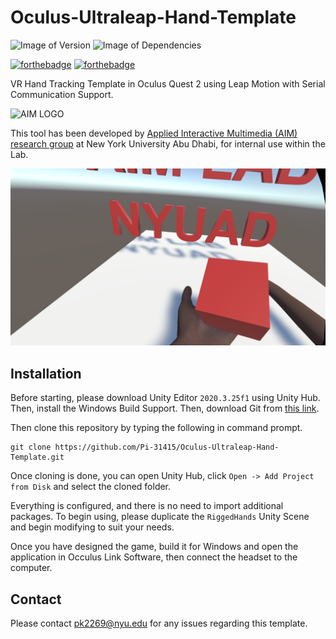 # Oculus-Ultraleap-Hand-Template

![Image of Version](https://img.shields.io/badge/version-v1.0-green)
![Image of Dependencies](https://img.shields.io/badge/dependencies-up%20to%20date-brightgreen)

[![forthebadge](https://forthebadge.com/images/badges/made-with-c-sharp.svg)](https://forthebadge.com)
[![forthebadge](https://forthebadge.com/images/badges/works-on-my-machine.svg)](https://forthebadge.com)

VR Hand Tracking Template in Oculus Quest 2 using Leap Motion with Serial Communication Support.

![AIM LOGO](https://s18798.pcdn.co/aimlab/wp-content/uploads/sites/1416/2015/06/Logo_Long.jpg)

This tool has been developed by [ Applied Interactive Multimedia (AIM) research group](https://www.aimlab-haptics.com/) at New York University Abu Dhabi, for internal use within the Lab.

![Running on Windows](./screenshot.png)

## Installation

Before starting, please download Unity Editor `2020.3.25f1` using Unity Hub. Then, install the Windows Build Support. Then, download Git from [this link](https://git-scm.com/download/win).

Then clone this repository by typing the following in command prompt.

```
git clone https://github.com/Pi-31415/Oculus-Ultraleap-Hand-Template.git
```

Once cloning is done, you can open Unity Hub, click `Open -> Add Project from Disk` and select the cloned folder.

Everything is configured, and there is no need to import additional packages. To begin using, please duplicate the `RiggedHands` Unity Scene and begin modifying to suit your needs.

Once you have designed the game, build it for Windows and open the application in Occulus Link Software, then connect the headset to the computer.

## Contact

Please contact <pk2269@nyu.edu> for any issues regarding this template.
